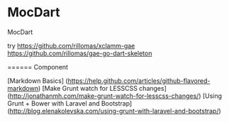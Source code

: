 MocDart
=======

MocDart


try https://github.com/rillomas/xclamm-gae
https://github.com/rillomas/gae-go-dart-skeleton

======
Component

[Markdown Basics] (https://help.github.com/articles/github-flavored-markdown)
[Make Grunt watch for LESSCSS changes] (http://jonathanmh.com/make-grunt-watch-for-lesscss-changes/)
[Using Grunt + Bower with Laravel and Bootstrap] (http://blog.elenakolevska.com/using-grunt-with-laravel-and-bootstrap/)











